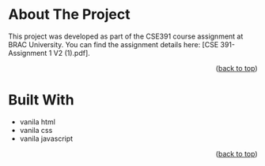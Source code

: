 <a id="readme-top"></a>
# About The Project
This project was developed as part of the CSE391 course assignment at BRAC University.
You can find the assignment details here: [CSE 391- Assignment 1 V2 (1).pdf].
<p align="right">(<a href="#readme-top">back to top</a>)</p>


# Built With
* vanila html
* vanila css
* vanila javascript
<p align="right">(<a href="#readme-top">back to top</a>)</p>

